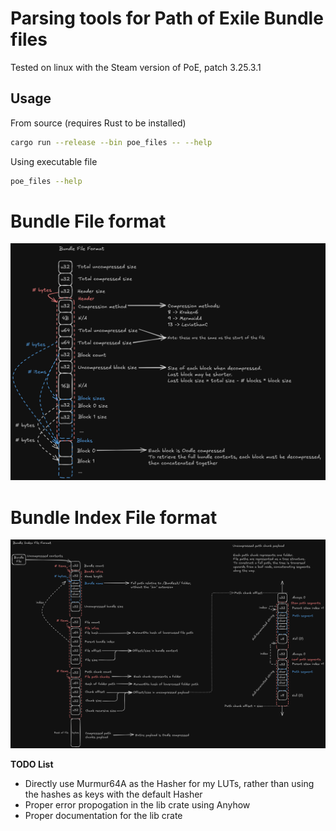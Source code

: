 # Parsing tools for Path of Exile Bundle files

Tested on linux with the Steam version of PoE, patch 3.25.3.1

## Usage

From source (requires Rust to be installed)

```bash
cargo run --release --bin poe_files -- --help
```

Using executable file

```bash
poe_files --help
```

# Bundle File format

![bundle file format](./images/bundle_spec.png)

# Bundle Index File format

![bundle index file format](./images/bundle_index_spec.png)

**TODO List**

- Directly use Murmur64A as the Hasher for my LUTs, rather than using the hashes as keys with the default Hasher
- Proper error propogation in the lib crate using Anyhow
- Proper documentation for the lib crate
